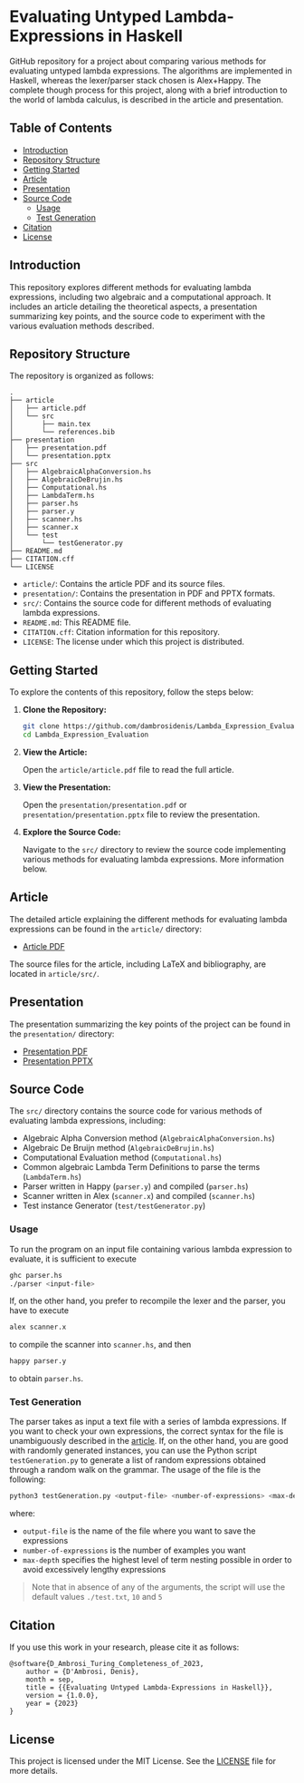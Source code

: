 # Evaluating Untyped Lambda-Expressions in Haskell

GitHub repository for a project about comparing various methods for evaluating untyped lambda expressions. The algorithms are implemented in Haskell, whereas the lexer/parser stack chosen is Alex+Happy. The complete though process for this project, along with a brief introduction to the world of lambda calculus, is described in the article and presentation.

## Table of Contents

- [Introduction](#introduction)
- [Repository Structure](#repository-structure)
- [Getting Started](#getting-started)
- [Article](#article)
- [Presentation](#presentation)
- [Source Code](#source-code)
    - [Usage](#usage)
    - [Test Generation](#test-generation)
- [Citation](#citation)
- [License](#license)

## Introduction

This repository explores different methods for evaluating lambda expressions, including two algebraic and a computational approach. It includes an article detailing the theoretical aspects, a presentation summarizing key points, and the source code to experiment with the various evaluation methods described.

## Repository Structure

The repository is organized as follows:

```
.
├── article
│   ├── article.pdf
│   └── src
│       ├── main.tex
│       └── references.bib
├── presentation
│   ├── presentation.pdf
│   └── presentation.pptx
├── src
│   ├── AlgebraicAlphaConversion.hs
│   ├── AlgebraicDeBrujin.hs
│   ├── Computational.hs
│   ├── LambdaTerm.hs
│   ├── parser.hs
│   ├── parser.y
│   ├── scanner.hs
│   ├── scanner.x
│   └── test
│       └── testGenerator.py
├── README.md
├── CITATION.cff
└── LICENSE
```

- `article/`: Contains the article PDF and its source files.
- `presentation/`: Contains the presentation in PDF and PPTX formats.
- `src/`: Contains the source code for different methods of evaluating lambda expressions.
- `README.md`: This README file.
- `CITATION.cff`: Citation information for this repository.
- `LICENSE`: The license under which this project is distributed.

## Getting Started

To explore the contents of this repository, follow the steps below:

1. **Clone the Repository:**

   ```bash
   git clone https://github.com/dambrosidenis/Lambda_Expression_Evaluation.git
   cd Lambda_Expression_Evaluation
   ```

2. **View the Article:**

   Open the `article/article.pdf` file to read the full article.

3. **View the Presentation:**

   Open the `presentation/presentation.pdf` or `presentation/presentation.pptx` file to review the presentation.

4. **Explore the Source Code:**

   Navigate to the `src/` directory to review the source code implementing various methods for evaluating lambda expressions. More information below.

## Article

The detailed article explaining the different methods for evaluating lambda expressions can be found in the `article/` directory:

- [Article PDF](article/article.pdf)

The source files for the article, including LaTeX and bibliography, are located in `article/src/`.

## Presentation

The presentation summarizing the key points of the project can be found in the `presentation/` directory:

- [Presentation PDF](presentation/presentation.pdf)
- [Presentation PPTX](presentation/presentation.pptx)

## Source Code

The `src/` directory contains the source code for various methods of evaluating lambda expressions, including:

- Algebraic Alpha Conversion method (`AlgebraicAlphaConversion.hs`)
- Algebraic De Bruijn method (`AlgebraicDeBrujin.hs`)
- Computational Evaluation method (`Computational.hs`)
- Common algebraic Lambda Term Definitions to parse the terms (`LambdaTerm.hs`)
- Parser written in Happy (`parser.y`) and compiled (`parser.hs`)
- Scanner written in Alex (`scanner.x`) and compiled (`scanner.hs`)
- Test instance Generator (`test/testGenerator.py`)

### Usage

To run the program on an input file containing various lambda expression to evaluate, it is sufficient to execute

```bash
ghc parser.hs
./parser <input-file>
```

If, on the other hand, you prefer to recompile the lexer and the parser, you have to execute

```bash
alex scanner.x
```

to compile the scanner into `scanner.hs`, and then

```bash
happy parser.y
```

to obtain `parser.hs`.

### Test Generation

The parser takes as input a text file with a series of lambda expressions. If you want to check your own expressions, the correct syntax for the file is unambiguously described in the [article](article/article.pdf). If, on the other hand, you are good with randomly generated instances, you can use the Python script `testGeneration.py` to generate a list of random expressions obtained through a random walk on the grammar. The usage of the file is the following:

```bash
python3 testGeneration.py <output-file> <number-of-expressions> <max-depth>
```

where:
- `output-file` is the name of the file where you want to save the expressions
- `number-of-expressions` is the number of examples you want
- `max-depth` specifies the highest level of term nesting possible in order to avoid excessively lengthy expressions

> Note that in absence of any of the arguments, the script will use the default values `./test.txt`, `10` and `5`

## Citation

If you use this work in your research, please cite it as follows:

```
@software{D_Ambrosi_Turing_Completeness_of_2023,
    author = {D'Ambrosi, Denis},
    month = sep,
    title = {{Evaluating Untyped Lambda-Expressions in Haskell}},
    version = {1.0.0},
    year = {2023}
}
```

## License

This project is licensed under the MIT License. See the [LICENSE](LICENSE) file for more details.